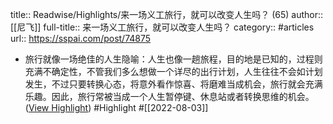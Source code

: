 title:: Readwise/Highlights/来一场义工旅行，就可以改变人生吗？ (65)
author:: [[尼飞]]
full-title:: 来一场义工旅行，就可以改变人生吗？
category:: #articles
url:: https://sspai.com/post/74875

- 旅行就像一场绝佳的人生隐喻：人生也像一趟旅程，目的地是已知的，过程则充满不确定性，不管我们多么想做一个详尽的出行计划，人生往往不会如计划发生，不过只要转换心态，将意外看作惊喜、将磨难当成机会，旅行就会充满乐趣。因此，旅行常被当成一个人生暂停键、休息站或者转换思维的机会。 ([View Highlight](https://read.readwise.io/read/01g9grhrz7dn27sc8t1rvzdz1j)) #Highlight #[[2022-08-03]]